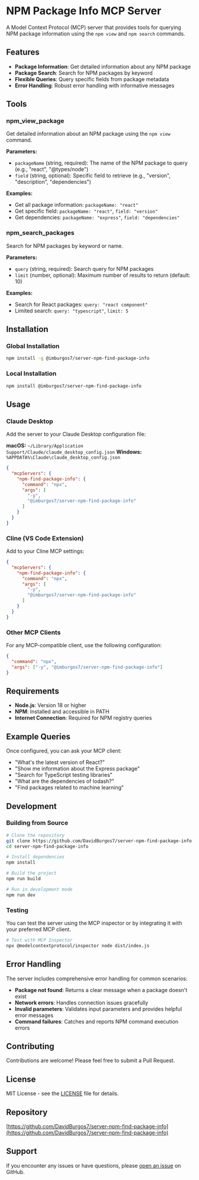 # NPM Package Info MCP Server

A Model Context Protocol (MCP) server that provides tools for querying NPM package information using the `npm view` and `npm search` commands.

## Features

- **Package Information**: Get detailed information about any NPM package
- **Package Search**: Search for NPM packages by keyword
- **Flexible Queries**: Query specific fields from package metadata
- **Error Handling**: Robust error handling with informative messages

## Tools

### npm_view_package

Get detailed information about an NPM package using the `npm view` command.

**Parameters:**
- `packageName` (string, required): The name of the NPM package to query (e.g., "react", "@types/node")
- `field` (string, optional): Specific field to retrieve (e.g., "version", "description", "dependencies")

**Examples:**
- Get all package information: `packageName: "react"`
- Get specific field: `packageName: "react"`, `field: "version"`
- Get dependencies: `packageName: "express"`, `field: "dependencies"`

### npm_search_packages

Search for NPM packages by keyword or name.

**Parameters:**
- `query` (string, required): Search query for NPM packages
- `limit` (number, optional): Maximum number of results to return (default: 10)

**Examples:**
- Search for React packages: `query: "react component"`
- Limited search: `query: "typescript"`, `limit: 5`

## Installation

### Global Installation

```bash
npm install -g @imburgos7/server-npm-find-package-info
```

### Local Installation

```bash
npm install @imburgos7/server-npm-find-package-info
```

## Usage

### Claude Desktop

Add the server to your Claude Desktop configuration file:

**macOS:** `~/Library/Application Support/Claude/claude_desktop_config.json`
**Windows:** `%APPDATA%\Claude\claude_desktop_config.json`

```json
{
  "mcpServers": {
    "npm-find-package-info": {
      "command": "npx",
      "args": [
        "-y",
        "@imburgos7/server-npm-find-package-info"
      ]
    }
  }
}
```

### Cline (VS Code Extension)

Add to your Cline MCP settings:

```json
{
  "mcpServers": {
    "npm-find-package-info": {
      "command": "npx",
      "args": [
        "-y",
        "@imburgos7/server-npm-find-package-info"
      ]
    }
  }
}
```

### Other MCP Clients

For any MCP-compatible client, use the following configuration:

```json
{
  "command": "npx",
  "args": ["-y", "@imburgos7/server-npm-find-package-info"]
}
```

## Requirements

- **Node.js**: Version 18 or higher
- **NPM**: Installed and accessible in PATH
- **Internet Connection**: Required for NPM registry queries

## Example Queries

Once configured, you can ask your MCP client:

- "What's the latest version of React?"
- "Show me information about the Express package"
- "Search for TypeScript testing libraries"
- "What are the dependencies of lodash?"
- "Find packages related to machine learning"

## Development

### Building from Source

```bash
# Clone the repository
git clone https://github.com/DavidBurgos7/server-npm-find-package-info.git
cd server-npm-find-package-info

# Install dependencies
npm install

# Build the project
npm run build

# Run in development mode
npm run dev
```

### Testing

You can test the server using the MCP inspector or by integrating it with your preferred MCP client.

```bash
# Test with MCP Inspector
npx @modelcontextprotocol/inspector node dist/index.js
```

## Error Handling

The server includes comprehensive error handling for common scenarios:

- **Package not found**: Returns a clear message when a package doesn't exist
- **Network errors**: Handles connection issues gracefully
- **Invalid parameters**: Validates input parameters and provides helpful error messages
- **Command failures**: Catches and reports NPM command execution errors

## Contributing

Contributions are welcome! Please feel free to submit a Pull Request.

## License

MIT License - see the [LICENSE](LICENSE) file for details.

## Repository

[https://github.com/DavidBurgos7/server-npm-find-package-info](https://github.com/DavidBurgos7/server-npm-find-package-info)

## Support

If you encounter any issues or have questions, please [open an issue](https://github.com/DavidBurgos7/server-npm-find-package-info/issues) on GitHub.
